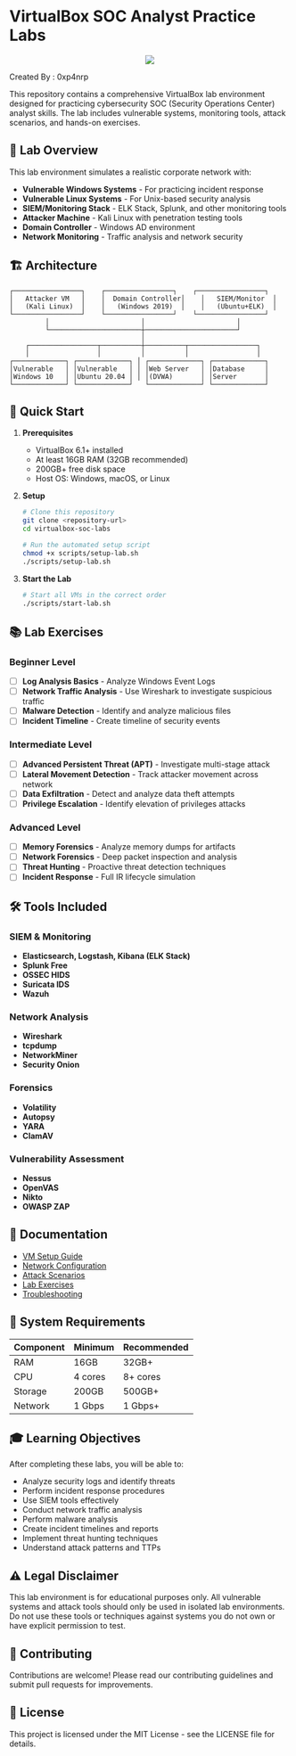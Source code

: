 # VirtualBox SOC Analyst Practice Labs

<p align="center">
  <img height="auto" width="auto" src="https://i.imgur.com/N9KAUN8.png">
</p>

Created By : 0xp4nrp


This repository contains a comprehensive VirtualBox lab environment designed for practicing cybersecurity SOC (Security Operations Center) analyst skills. The lab includes vulnerable systems, monitoring tools, attack scenarios, and hands-on exercises.

## 🎯 Lab Overview

This lab environment simulates a realistic corporate network with:
- **Vulnerable Windows Systems** - For practicing incident response
- **Vulnerable Linux Systems** - For Unix-based security analysis
- **SIEM/Monitoring Stack** - ELK Stack, Splunk, and other monitoring tools
- **Attacker Machine** - Kali Linux with penetration testing tools
- **Domain Controller** - Windows AD environment
- **Network Monitoring** - Traffic analysis and network security

## 🏗️ Architecture

```
┌─────────────────┐    ┌─────────────────┐    ┌─────────────────┐
│   Attacker VM   │    │  Domain Controller│    │   SIEM/Monitor  │
│   (Kali Linux)  │    │   (Windows 2019)  │    │   (Ubuntu+ELK)  │
└─────────────────┘    └─────────────────┘    └─────────────────┘
         │                       │                       │
         └───────────────────────┼───────────────────────┘
                                 │
    ┌─────────────────┬──────────┼──────────┬─────────────────┐
    │                 │          │          │                 │
┌─────────────┐ ┌─────────────┐ │ ┌─────────────┐ ┌─────────────┐
│Vulnerable   │ │Vulnerable   │ │ │Web Server   │ │Database     │
│Windows 10   │ │Ubuntu 20.04 │ │ │(DVWA)       │ │Server       │
└─────────────┘ └─────────────┘   └─────────────┘ └─────────────┘
```

## 🚀 Quick Start

1. **Prerequisites**
   - VirtualBox 6.1+ installed
   - At least 16GB RAM (32GB recommended)
   - 200GB+ free disk space
   - Host OS: Windows, macOS, or Linux

2. **Setup**
   ```bash
   # Clone this repository
   git clone <repository-url>
   cd virtualbox-soc-labs
   
   # Run the automated setup script
   chmod +x scripts/setup-lab.sh
   ./scripts/setup-lab.sh
   ```

3. **Start the Lab**
   ```bash
   # Start all VMs in the correct order
   ./scripts/start-lab.sh
   ```

## 📚 Lab Exercises

### Beginner Level
- [ ] **Log Analysis Basics** - Analyze Windows Event Logs
- [ ] **Network Traffic Analysis** - Use Wireshark to investigate suspicious traffic
- [ ] **Malware Detection** - Identify and analyze malicious files
- [ ] **Incident Timeline** - Create timeline of security events

### Intermediate Level
- [ ] **Advanced Persistent Threat (APT)** - Investigate multi-stage attack
- [ ] **Lateral Movement Detection** - Track attacker movement across network
- [ ] **Data Exfiltration** - Detect and analyze data theft attempts
- [ ] **Privilege Escalation** - Identify elevation of privileges attacks

### Advanced Level
- [ ] **Memory Forensics** - Analyze memory dumps for artifacts
- [ ] **Network Forensics** - Deep packet inspection and analysis
- [ ] **Threat Hunting** - Proactive threat detection techniques
- [ ] **Incident Response** - Full IR lifecycle simulation

## 🛠️ Tools Included

### SIEM & Monitoring
- **Elasticsearch, Logstash, Kibana (ELK Stack)**
- **Splunk Free**
- **OSSEC HIDS**
- **Suricata IDS**
- **Wazuh**

### Network Analysis
- **Wireshark**
- **tcpdump**
- **NetworkMiner**
- **Security Onion**

### Forensics
- **Volatility**
- **Autopsy**
- **YARA**
- **ClamAV**

### Vulnerability Assessment
- **Nessus**
- **OpenVAS**
- **Nikto**
- **OWASP ZAP**

## 📖 Documentation

- [VM Setup Guide](documentation/vm-setup.md)
- [Network Configuration](documentation/network-config.md)
- [Attack Scenarios](documentation/attack-scenarios.md)
- [Lab Exercises](documentation/lab-exercises.md)
- [Troubleshooting](documentation/troubleshooting.md)

## 🔧 System Requirements

| Component | Minimum | Recommended |
|-----------|---------|-------------|
| RAM | 16GB | 32GB+ |
| CPU | 4 cores | 8+ cores |
| Storage | 200GB | 500GB+ |
| Network | 1 Gbps | 1 Gbps+ |

## 🎓 Learning Objectives

After completing these labs, you will be able to:
- Analyze security logs and identify threats
- Perform incident response procedures
- Use SIEM tools effectively
- Conduct network traffic analysis
- Perform malware analysis
- Create incident timelines and reports
- Implement threat hunting techniques
- Understand attack patterns and TTPs

## ⚠️ Legal Disclaimer

This lab environment is for educational purposes only. All vulnerable systems and attack tools should only be used in isolated lab environments. Do not use these tools or techniques against systems you do not own or have explicit permission to test.

## 🤝 Contributing

Contributions are welcome! Please read our contributing guidelines and submit pull requests for improvements.

## 📄 License

This project is licensed under the MIT License - see the LICENSE file for details.
